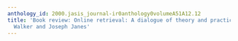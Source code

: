 ```yaml
---
anthology_id: 2000.jasis_journal-ir0anthology0volumeA51A12.12
title: 'Book review: Online retrieval: A dialogue of theory and practice, by Geraldine
  Walker and Joseph Janes'
---
```

